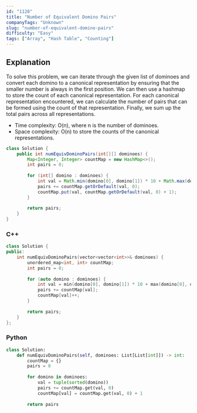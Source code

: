 ```yaml
---
id: "1128"
title: "Number of Equivalent Domino Pairs"
companyTags: "Unknown"
slug: "number-of-equivalent-domino-pairs"
difficulty: "Easy"
tags: ["Array", "Hash Table", "Counting"]
---
```


## Explanation
To solve this problem, we can iterate through the given list of dominoes and convert each domino to a canonical representation by ensuring that the smaller number is always in the first position. We can then use a hashmap to store the count of each canonical representation. For each canonical representation encountered, we can calculate the number of pairs that can be formed using the count of that representation. Finally, we sum up the total pairs across all representations.

- Time complexity: O(n), where n is the number of dominoes.
- Space complexity: O(n) to store the counts of the canonical representations.
```java
class Solution {
    public int numEquivDominoPairs(int[][] dominoes) {
        Map<Integer, Integer> countMap = new HashMap<>();
        int pairs = 0;
        
        for (int[] domino : dominoes) {
            int val = Math.min(domino[0], domino[1]) * 10 + Math.max(domino[0], domino[1]);
            pairs += countMap.getOrDefault(val, 0);
            countMap.put(val, countMap.getOrDefault(val, 0) + 1);
        }
        
        return pairs;
    }
}
```

### C++
```cpp
class Solution {
public:
    int numEquivDominoPairs(vector<vector<int>>& dominoes) {
        unordered_map<int, int> countMap;
        int pairs = 0;
        
        for (auto domino : dominoes) {
            int val = min(domino[0], domino[1]) * 10 + max(domino[0], domino[1]);
            pairs += countMap[val];
            countMap[val]++;
        }
        
        return pairs;
    }
};
```

### Python
```python
class Solution:
    def numEquivDominoPairs(self, dominoes: List[List[int]]) -> int:
        countMap = {}
        pairs = 0
        
        for domino in dominoes:
            val = tuple(sorted(domino))
            pairs += countMap.get(val, 0)
            countMap[val] = countMap.get(val, 0) + 1
        
        return pairs
```